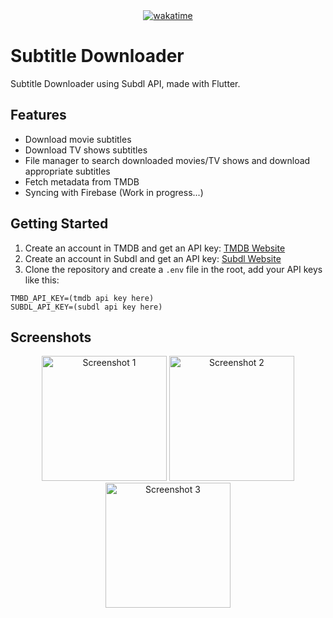 <div align="center">
<a href="https://wakatime.com/badge/user/5a36320a-d953-4e8f-9cb9-ae08ea9dbf4a/project/3d9b2a8c-2d12-4617-b3c0-00b752adba9e"><img src="https://wakatime.com/badge/user/5a36320a-d953-4e8f-9cb9-ae08ea9dbf4a/project/3d9b2a8c-2d12-4617-b3c0-00b752adba9e.svg" alt="wakatime"></a>
</div>

# Subtitle Downloader

Subtitle Downloader using Subdl API, made with Flutter.

## Features

- Download movie subtitles
- Download TV shows subtitles
- File manager to search downloaded movies/TV shows and download appropriate subtitles
- Fetch metadata from TMDB
- Syncing with Firebase (Work in progress...)

## Getting Started

1. Create an account in TMDB and get an API key: [TMDB Website](https://www.themoviedb.org/settings/api)
2. Create an account in Subdl and get an API key: [Subdl Website](https://subdl.com/panel/api)
4. Clone the repository and create a ```.env``` file in the root, add your API keys like this:
```
TMBD_API_KEY=(tmdb api key here)
SUBDL_API_KEY=(subdl api key here)
```

## Screenshots

<div align="center">
  <img src="https://github.com/user-attachments/assets/f508cf09-062f-478f-8e10-c25ac442bdbc" width="200" alt="Screenshot 1" />
  <img src="https://github.com/user-attachments/assets/419be63a-c6fe-4239-9692-4f137721047e" width="200" alt="Screenshot 2" />
  <img src="https://github.com/user-attachments/assets/5807f302-beab-495c-97fb-166e588fd0ba" width="200" alt="Screenshot 3" />
</div>
